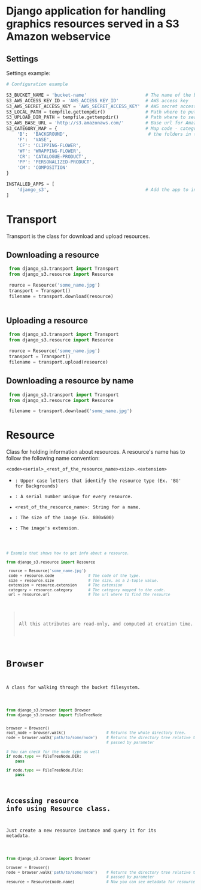 Django application for handling graphics resources served  in a S3 Amazon webservice
====================================================================================

Settings
--------

Settings example: 

```python
# Configuration example

S3_BUCKET_NAME = 'bucket-name'                      # The name of the bucket we are working with
S3_AWS_ACCESS_KEY_ID = 'AWS_ACCESS_KEY_ID'          # AWS access key
S3_AWS_SECRET_ACCESS_KEY = 'AWS_SECRET_ACCESS_KEY'  # AWS secret access key
S3_LOCAL_PATH = tempfile.gettempdir()               # Path where to put downloaded files.
S3_UPLOAD_DIR_PATH = tempfile.gettempdir()          # Path where to search files for uploading.
S3_AWS_BASE_URL = 'http://s3.amazonaws.com/'        # Base url for Amazon S3 services.
S3_CATEGORY_MAP = {                                 # Map code - category, this is for organizing the 
    'B':  'BACKGROUND',                              # the folders in the bucket.
    'F':  'VASE',
    'CF': 'CLIPPING-FLOWER',
    'WF': 'WRAPPING-FLOWER',
    'CR': 'CATALOGUE-PRODUCT',
    'PP': 'PERSONALIZED-PRODUCT',
    'CM': 'COMPOSITION'
}

INSTALLED_APPS = [
    'django_s3',                                    # Add the app to installed apps.
]
```


Transport
=========

Transport is the class for download and upload resources.


Downloading a resource
----------------------

```python
 from django_s3.transport import Transport
 from django_s3.resource import Resource

 rource = Resource('some_name.jpg')
 transport = Transport()
 filename = transport.download(resource)
 
```

Uploading a resource
--------------------

```python
 from django_s3.transport import Transport
 from django_s3.resource import Resource

 rource = Resource('some_name.jpg')
 transport = Transport()
 filename = transport.upload(resource)
```

Downloading a resource by name
------------------------------

```python
 from django_s3.transport import Transport
 from django_s3.resource import Resource

 filename = transport.download('some_name.jpg')
```


Resource
========

Class for holding information about resources. A resource's name has to 
follow the following name convention:

`<code><serial>_<rest_of_the_resource_name><size>.<extension>`

* <code>: Upper case letters that identify the resource type (Ex. 'BG' for Backgrounds)
* <serial>: A serial number unique for every resource.
* <rest_of_the_resource_name>: String for a name.
* <size>: The size of the image (Ex. 800x600)
* <extension>: The image's extension.

```python
# Example that shows how to get info about a resource.

from django_s3.resource import Resource

 rource = Resource('some_name.jpg')
 code = resource.code               # The code of the type.
 size = resource.size               # The size, as a 2-tuple value.    
 extension = resource.extension     # The extension
 category = resource.category       # The category mapped to the code.
 url = resource.url                 # The url where to find the resource


```

> All this attributes are read-only, and computed at creation time.

Browser
=======

A class for walking through the bucket filesystem.

```python

from django_s3.browser import Browser
from django_s3.browser import FileTreeNode


browser = Browser()
root_node = browser.walk()                  # Returns the whole directory tree. 
node = browser.walk('path/to/some/node')    # Returns the directory tree relative to the path
                                            # passed by parameter
                                            
# You can check for the node type as well
if node.type == FileTreeNode.DIR:
    pass

if node.type == FileTreeNode.File:
    pass
```

Accessing resource info using Resource class. 
---------------------------------------------

Just create a new resource instance and query it for its metadata.

```python

from django_s3.browser import Browser

browser = Browser()
node = browser.walk('path/to/some/node')    # Returns the directory tree relative to the path
                                            # passed by parameter
resource = Resource(node.name)              # Now you can see metadata for resources.                                         
```
